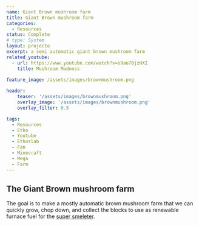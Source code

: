```yaml
---
name: Giant Brown mushroom farm
title: Giant Brown mushroom farm
categories:
  - Resources
status: Complete
# type: System
layout: projecto
excerpt: a semi automatic giant brown mushroom farm
related_youtube:
  - url: https://www.youtube.com/watch?v=s9au70jzHXI
    title: Mushroom Madness
  
feature_image: /assets/images/brownmushroom.png

header: 
    teaser: '/assets/images/brownmushroom.png'
    overlay_image: '/assets/images/brownmushroom.png'
    overlay_filter: 0.5 

tags:
  - Resources
  - Etho
  - Youtube
  - Ethoslab
  - Fan
  - Minecraft
  - Mega
  - Farm
---
```


## The Giant Brown mushroom farm
The goal is to make a mostly automatic brown mushroom farm that we can quickly grow, chop down, and collect the blocks to use as renewable furnace fuel for the [super smeleter](supersmelter).